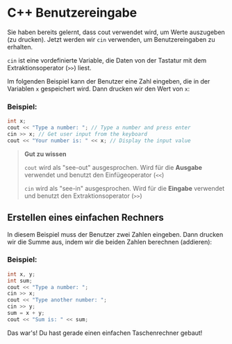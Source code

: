 # C++ Benutzereingabe
Sie haben bereits gelernt, dass cout verwendet wird, um Werte auszugeben (zu drucken). Jetzt werden wir `cin` verwenden, um Benutzereingaben zu erhalten. 

`cin` ist eine vordefinierte Variable, die Daten von der Tastatur mit dem Extraktionsoperator (`>>`) liest. 

Im folgenden Beispiel kann der Benutzer eine Zahl eingeben, die in der Variablen `x` gespeichert wird. Dann drucken wir den Wert von `x`:
### Beispiel:
```cpp
int x; 
cout << "Type a number: "; // Type a number and press enter
cin >> x; // Get user input from the keyboard
cout << "Your number is: " << x; // Display the input value 
```

> **Gut zu wissen**
> 
> `cout` wird als "see-out" ausgesprochen. Wird für die **Ausgabe** verwendet und benutzt den Einfügeoperator (`<<`)
>
> `cin` wird als "see-in" ausgesprochen. Wird für die **Eingabe** verwendet und benutzt den Extraktionsoperator (`>>`)

## Erstellen eines einfachen Rechners
In diesem Beispiel muss der Benutzer zwei Zahlen eingeben. Dann drucken wir die Summe aus, indem wir die beiden Zahlen berechnen (addieren):
### Beispiel:
```cpp
int x, y;
int sum;
cout << "Type a number: ";
cin >> x;
cout << "Type another number: ";
cin >> y;
sum = x + y;
cout << "Sum is: " << sum; 
```

Das war's! Du hast gerade einen einfachen Taschenrechner gebaut!
